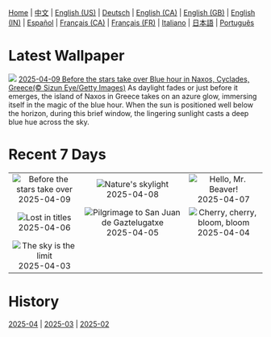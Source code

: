 [Home](../README.md) | [中文](zh-CN.md) | [English (US)](en-US.md) | [Deutsch](de-DE.md) | [English (CA)](en-CA.md) | [English (GB)](en-GB.md) | [English (IN)](en-IN.md) | [Español](es-ES.md) | [Français (CA)](fr-CA.md) | [Français (FR)](fr-FR.md) | [Italiano](it-IT.md) | [日本語](ja-JP.md) | [Português](pt-BR.md)

# Latest Wallpaper
![](https://www.bing.com/th?id=OHR.BlueNaxos_EN-US8006377229_UHD.jpg)
[2025-04-09 Before the stars take over Blue hour in Naxos, Cyclades, Greece(© Sizun Eye/Getty Images)](https://www.bing.com/th?id=OHR.BlueNaxos_EN-US8006377229_UHD.jpg)
As daylight fades or just before it emerges, the island of Naxos in Greece takes on an azure glow, immersing itself in the magic of the blue hour. When the sun is positioned well below the horizon, during this brief window, the lingering sunlight casts a deep blue hue across the sky.

# Recent 7 Days
|  |  |  |
|:---:|:---:|:---:|
| ![](https://www.bing.com/th?id=OHR.BlueNaxos_EN-US8006377229_400x240.jpg "Before the stars take over") 2025-04-09 | ![](https://www.bing.com/th?id=OHR.LagoaPortugal_EN-US2211601955_400x240.jpg "Nature's skylight") 2025-04-08 | ![](https://www.bing.com/th?id=OHR.BeaverDay_EN-US0006495238_400x240.jpg "Hello, Mr. Beaver!") 2025-04-07 |
| ![](https://www.bing.com/th?id=OHR.PeabodyBaltimore_EN-US7933142212_400x240.jpg "Lost in titles") 2025-04-06 | ![](https://www.bing.com/th?id=OHR.GaztelugatxeSunset_EN-US9011894832_400x240.jpg "Pilgrimage to San Juan de Gaztelugatxe") 2025-04-05 | ![](https://www.bing.com/th?id=OHR.CherryBlossomDC_EN-US7897872936_400x240.jpg "Cherry, cherry, bloom, bloom") 2025-04-04 |
| ![](https://www.bing.com/th?id=OHR.SaguaroRainbow_EN-US0296037572_400x240.jpg "The sky is the limit") 2025-04-03 |  |  |

# History
[2025-04](../archives/wallpaper/en-US/w_2025_04.md) | [2025-03](../archives/wallpaper/en-US/w_2025_03.md) | [2025-02](../archives/wallpaper/en-US/w_2025_02.md)
